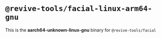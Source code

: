# `@revive-tools/facial-linux-arm64-gnu`

This is the **aarch64-unknown-linux-gnu** binary for `@revive-tools/facial`
